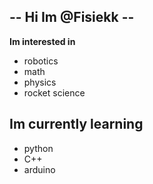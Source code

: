 ## -- Hi Im @Fisiekk --
**Im interested in**
- robotics
- math 
- physics
- rocket science

## **Im currently learning**
- python
- C++
- arduino
